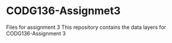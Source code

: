 # CODG136-Assignmet3
Files for assignment 3
This repository contains the data layers for CODG136-Assignment 3
